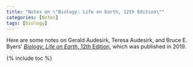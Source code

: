 ```yaml
---
title: "Notes on \"Biology: Life on Earth, 12th Edition\""
categories: [Notes]
tags: [biology]
---
```


Here are some notes on Gerald Audesirk, Teresa Audesirk, and Bruce E. Byers' [*Biology: Life on Earth*, 12th Edition](https://www.amazon.com/Biology-Life-Earth-Gerald-Audesirk), which was published in 2019.

{% include toc %}